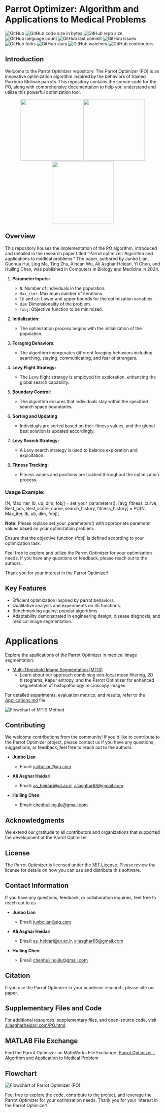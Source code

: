 # Parrot Optimizer: Algorithm and Applications to Medical Problems

![GitHub](https://img.shields.io/github/license/aliasgharheidaricom/Parrot-optimizer-Algorithm-and-applications-to-medical-problems)
![GitHub code size in bytes](https://img.shields.io/github/languages/code-size/aliasgharheidaricom/Parrot-optimizer-Algorithm-and-applications-to-medical-problems)
![GitHub repo size](https://img.shields.io/github/repo-size/aliasgharheidaricom/Parrot-optimizer-Algorithm-and-applications-to-medical-problems)
![GitHub language count](https://img.shields.io/github/languages/count/aliasgharheidaricom/Parrot-optimizer-Algorithm-and-applications-to-medical-problems)
![GitHub last commit](https://img.shields.io/github/last-commit/aliasgharheidaricom/Parrot-optimizer-Algorithm-and-applications-to-medical-problems)
![GitHub issues](https://img.shields.io/github/issues/aliasgharheidaricom/Parrot-optimizer-Algorithm-and-applications-to-medical-problems)
![GitHub forks](https://img.shields.io/github/forks/aliasgharheidaricom/Parrot-optimizer-Algorithm-and-applications-to-medical-problems)
![GitHub stars](https://img.shields.io/github/stars/aliasgharheidaricom/Parrot-optimizer-Algorithm-and-applications-to-medical-problems)
![GitHub watchers](https://img.shields.io/github/watchers/aliasgharheidaricom/Parrot-optimizer-Algorithm-and-applications-to-medical-problems)
![GitHub contributors](https://img.shields.io/github/contributors/aliasgharheidaricom/Parrot-optimizer-Algorithm-and-applications-to-medical-problems)

## Introduction

Welcome to the Parrot Optimizer repository! The Parrot Optimizer (PO) is an innovative optimization algorithm inspired by the behaviors of trained Pyrrhura Molinae parrots. This repository contains the source code for the PO, along with comprehensive documentation to help you understand and utilize this powerful optimization tool.
<div align="center">
  <img src="image1.png" width="200" />
  <img src="image2.png" width="200" />
  <img src="image3.png" width="200" />
</div>

## Overview

This repository houses the implementation of the PO algorithm, introduced and detailed in the research paper titled "Parrot optimizer: Algorithm and applications to medical problems." The paper, authored by Junbo Lian, Guohua Hui, Ling Ma, Ting Zhu, Xincan Wu, Ali Asghar Heidari, Yi Chen, and Huiling Chen, was published in Computers in Biology and Medicine in 2024.

1. **Parameter Inputs:**
   - `N`: Number of individuals in the population.
   - `Max_iter`: Maximum number of iterations.
   - `lb` and `ub`: Lower and upper bounds for the optimization variables.
   - `dim`: Dimensionality of the problem.
   - `fobj`: Objective function to be minimized.

2. **Initialization:**
   - The optimization process begins with the initialization of the population.

3. **Foraging Behaviors:**
   - The algorithm incorporates different foraging behaviors including searching, staying, communicating, and fear of strangers.

4. **Levy Flight Strategy:**
   - The Levy flight strategy is employed for exploration, enhancing the global search capability.

5. **Boundary Control:**
   - The algorithm ensures that individuals stay within the specified search space boundaries.

6. **Sorting and Updating:**
   - Individuals are sorted based on their fitness values, and the global best solution is updated accordingly.

7. **Levy Search Strategy:**
   - A Levy search strategy is used to balance exploration and exploitation.

8. **Fitness Tracking:**
   - Fitness values and positions are tracked throughout the optimization process.

### Usage Example:


[N, Max_iter, lb, ub, dim, fobj] = set_your_parameters();
[avg_fitness_curve, Best_pos, Best_score, curve, search_history, fitness_history] = PO(N, Max_iter, lb, ub, dim, fobj); 

**Note:**
Please replace set_your_parameters() with appropriate parameter values based on your optimization problem.

Ensure that the objective function (fobj) is defined according to your optimization task.

Feel free to explore and utilize the Parrot Optimizer for your optimization needs. If you have any questions or feedback, please reach out to the authors.

Thank you for your interest in the Parrot Optimizer!

## Key Features

- Efficient optimization inspired by parrot behaviors.
- Qualitative analysis and experiments on 35 functions.
- Benchmarking against popular algorithms.
- Adaptability demonstrated in engineering design, disease diagnosis, and medical image segmentation.


# Applications

Explore the applications of the Parrot Optimizer in medical image segmentation:

- [Multi-Threshold Image Segmentation (MTIS)](applications.md#multi-threshold-image-segmentation-mtis)
  - Learn about our approach combining non-local mean filtering, 2D histograms, Kapur entropy, and the Parrot Optimizer for enhanced segmentation of histopathology microscopy images.

For detailed experiments, evaluation metrics, and results, refer to the [Applications.md](applications.md) file.

![Flowchart of MTIS Method](The%20flowchart%20of%20MTIS%20method.png)



## Contributing

We welcome contributions from the community! If you'd like to contribute to the Parrot Optimizer project, please contact us
If you have any questions, suggestions, or feedback, feel free to reach out to the authors:


- **Junbo Lian**
  - Email: [junbolian@qq.com](mailto:junbolian@qq.com)

- **Ali Asghar Heidari**
  - Email: [as_heidari@ut.ac.ir](mailto:as_heidari@ut.ac.ir), [aliasghar68@gmail.com](mailto:aliasghar68@gmail.com)

- **Huiling Chen**
  - Email: [chenhuiling.jlu@gmail.com](mailto:chenhuiling.jlu@gmail.com)


## Acknowledgments

We extend our gratitude to all contributors and organizations that supported the development of the Parrot Optimizer. 

## License

The Parrot Optimizer is licensed under the [MIT License](LICENSE). Please review the license for details on how you can use and distribute this software.

## Contact Information

If you have any questions, feedback, or collaboration inquiries, feel free to reach out to us

- **Junbo Lian**
  - Email: [junbolian@qq.com](mailto:junbolian@qq.com)

- **Ali Asghar Heidari**
  - Email: [as_heidari@ut.ac.ir](mailto:as_heidari@ut.ac.ir), [aliasghar68@gmail.com](mailto:aliasghar68@gmail.com)

- **Huiling Chen**
  - Email: [chenhuiling.jlu@gmail.com](mailto:chenhuiling.jlu@gmail.com)


## Citation

If you use the Parrot Optimizer in your academic research, please cite our paper. 


## Supplementary Files and Code

For additional resources, supplementary files, and open-source code, visit [aliasgharheidari.com/PO.html](https://aliasgharheidari.com/PO.html).

## MATLAB File Exchange

Find the Parrot Optimizer on MathWorks File Exchange: [Parrot Optimizer - Algorithm and Application to Medical Problem](https://ch.mathworks.com/matlabcentral/fileexchange/158681-parrot-optimizer-algorithm-application-to-medical-problem)

## Flowchart

![Flowchart of Parrot Optimizer (PO)](Flowchart%20of%20Parrot%20Optimizer%20(PO).png)

Feel free to explore the code, contribute to the project, and leverage the Parrot Optimizer for your optimization needs. Thank you for your interest in the Parrot Optimizer!

